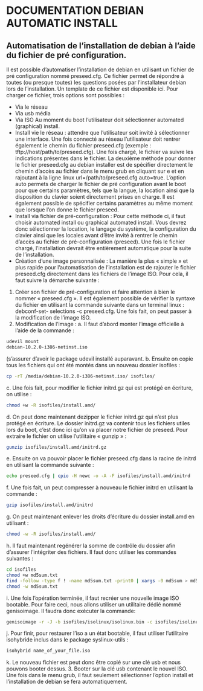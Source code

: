 # DOCUMENTATION DEBIAN AUTOMATIC INSTALL
## Automatisation de l’installation de debian à l’aide du fichier de pré configuration.
Il est possible d’automatiser l’installation de debian en utilisant un fichier de pré 
configuration nommé preseed.cfg. Ce fichier permet de répondre à toutes (ou presque 
toutes) les questions posées par l’installateur debian lors de l’installation. Un template 
de ce fichier est disponible ici. Pour charger ce fichier, trois options sont possibles :
- Via le réseau
- Via usb média
- Via ISO
Au moment du boot l’utilisateur doit sélectionner automated (graphical) install.
- Install vie le réseau : attendre que l’utilisateur soit invité à sélectionner une 
interface. Une fois connecté au réseau l’utilisateur doit rentrer également le 
chemin du fichier preseed.cfg (exemple : tftp://host/path/to/preseed.cfg). Une 
fois chargé, le fichier va suivre les indications présentes dans le fichier. La 
deuxième méthode pour donner le fichier preseed.cfg au debian installer est de 
spécifier directement le chemin d’accès au fichier dans le menu grub en cliquant 
sur e et en rajoutant à la ligne linux url=/path/to/preseed.cfg auto=true. L’option 
auto permets de charger le fichier de pré configuration avant le boot pour que 
certains paramètres, tels que la langue, la location ainsi que la disposition du 
clavier soient directement prises en charge. Il est également possible de 
spécifier certains paramètres au même moment que lorsque l’on donne le fichier 
preseed. 
- Install via fichier de pré-configuration : Pour cette méthode ci, il faut choisir 
automated install ou graphical automated install. Vous devrez donc sélectionner
la location, le langage du système, la configuration du clavier ainsi que les 
locales avant d’être invité à rentrer le chemin d’accès au fichier de pré-configuration (preseed). Une fois le fichier chargé, l’installation devrait être 
entièrement automatique pour la suite de l’installation. 
- Création d’une image personnalisée : La manière la plus « simple » et plus rapide 
pour l’automatisation de l’installation est de rajouter le fichier preseed.cfg 
directement dans les fichiers de l’image ISO. Pour cela, il faut suivre la démarche 
suivante :
1. Créer son fichier de pré-configuration et faire attention à bien le nommer 
« preseed.cfg ». Il est également possible de vérifier la syntaxe du fichier 
en utilisant la commande suivante dans un terminal linux : debconf-set-
selections -c preseed.cfg. Une fois fait, on peut passer à la modification 
de l’image ISO.
2. Modification de l’image :
a. Il faut d’abord monter l’image officielle à l’aide de la commande : 
```bash
udevil mount 
debian-10.2.0-i386-netinst.iso
```
(s’assurer d’avoir le package udevil installé 
auparavant.
b. Ensuite on copie tous les fichiers qui ont été montés dans un nouveau dossier 
isofiles : 
```bash
cp -rT /media/debian-10.2.0-i386-netinst.iso/ isofiles/
```
c. Une fois fait, pour modifier le fichier initrd.gz qui est protégé en écriture, on 
utilise : 
```bash
chmod +w -R isofiles/install.amd/
```
d. On peut donc maintenant dezipper le fichier initrd.gz qui n’est plus protégé en 
écriture. Le dossier initrd.gz va contenir tous les fichiers utiles lors du boot, c’est 
donc ici qu’on va placer notre fichier de preseed. Pour extraire le fichier on utilise 
l’utilitaire « gunzip » : 
```bash
gunzip isofiles/install.amd/initrd.gz
```
e. Ensuite on va pouvoir placer le fichier preseed.cfg dans la racine de initrd en 
utilisant la commande suivante : 
```bash
echo preseed.cfg | cpio -H newc -o -A -F isofiles/install.amd/initrd
```
f. Une fois fait, un peut compresser à nouveau le fichier initrd en utilisant la 
commande : 
```bash
gzip isofiles/install.amd/initrd
```
g. On peut maintenant enlever les droits d’écriture du dossier install.amd en 
utilisant : 
```bash
chmod -w -R isofiles/install.amd/
```
h. Il faut maintenant regénérer la somme de contrôle du dossier afin d’assurer 
l’intégriter des fichiers. Il faut donc utiliser les commandes suivantes :
```bash
cd isofiles
chmod +w md5sum.txt
find -follow -type f ! -name md5sum.txt -print0 | xargs -0 md5sum > md5sum.txt
chmod -w md5sum.txt
```
i. Une fois l’opération terminée, il faut recréer une nouvelle image ISO bootable. 
Pour faire ceci, nous allons utiliser un utilitaire dédié nommé genisoimage. Il 
faudra donc exécuter la commande:
```bash 
genisoimage -r -J -b isofiles/isolinux/isolinux.bin -c isofiles/isolinux/boot.cat -no-emul-boot -boot-load-size 4 -boot-info-table -o preseed-debian-10.2.0-i386-netinst.iso isofiles
```
j. Pour finir, pour restaurer l’iso a un état bootable, il faut utiliser l’utilitaire 
isohybride inclus dans le package syslinux-utils : 
```bash
isohybrid name_of_your_file.iso
```
k. Le nouveau fichier est peut donc être copié sur une clé usb et nous pouvons 
booter dessus.
3. Booter sur la clé usb contenant le nouvel ISO. Une fois dans le menu grub, 
il faut seulement sélectionner l’option install et l’installation de debian se 
fera automatiquement.